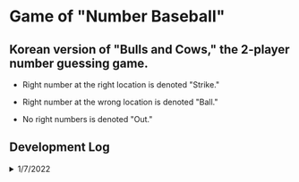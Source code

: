 # Game of "Number Baseball"

## Korean version of "Bulls and Cows," the 2-player number guessing game.
 * Right number at the right location is denoted "Strike."
 
 * Right number at the wrong location is denoted "Ball."
 
 * No right numbers is denoted "Out."

## Development Log
 <details>
  <summary> 1/7/2022 </summary>
  Imported new Spring base with https://start.spring.io/
 </details>
